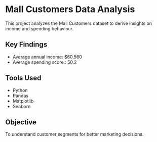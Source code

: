 # Mall Customers Data Analysis
This project analyzes the Mall Customers dataset to derive insights on income and spending behaviour.

## Key Findings
- Average annual income: $60,560
- Average spending score:: 50.2

## Tools Used
- Python
- Pandas
- Matplotlib
- Seaborn

## Objective
To understand customer segments for better marketing decisions.
